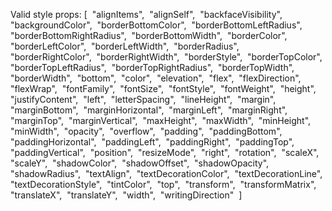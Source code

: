Valid style props: [  "alignItems",  "alignSelf",  "backfaceVisibility",  "backgroundColor",  "borderBottomColor",  "borderBottomLeftRadius",  "borderBottomRightRadius",  "borderBottomWidth",  "borderColor",  "borderLeftColor",  "borderLeftWidth",  "borderRadius",  "borderRightColor",  "borderRightWidth",  "borderStyle",  "borderTopColor",  "borderTopLeftRadius",  "borderTopRightRadius",  "borderTopWidth",  "borderWidth",  "bottom",  "color",  "elevation",  "flex",  "flexDirection",  "flexWrap",  "fontFamily",  "fontSize",  "fontStyle",  "fontWeight",  "height",  "justifyContent",  "left",  "letterSpacing",  "lineHeight",  "margin",  "marginBottom",  "marginHorizontal",  "marginLeft",  "marginRight",  "marginTop",  "marginVertical",  "maxHeight",  "maxWidth",  "minHeight",  "minWidth",  "opacity",  "overflow",  "padding",  "paddingBottom",  "paddingHorizontal",  "paddingLeft",  "paddingRight",  "paddingTop",  "paddingVertical",  "position",  "resizeMode",  "right",  "rotation",  "scaleX",  "scaleY",  "shadowColor",  "shadowOffset",  "shadowOpacity",  "shadowRadius",  "textAlign",  "textDecorationColor",  "textDecorationLine",  "textDecorationStyle",  "tintColor",  "top",  "transform",  "transformMatrix",  "translateX",  "translateY",  "width",  "writingDirection"  ]

